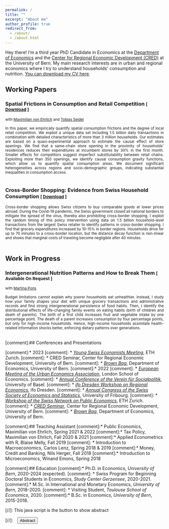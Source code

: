 ```yaml
---
permalink: /
title: ""
excerpt: "About me"
author_profile: true
redirect_from: 
  - /about/
  - /about.html
---
```


Hey there! I’m a third year PhD Candidate in Economics at the <a href="https://www.vwi.unibe.ch/index_eng.html">Department of Economics</a> and the <a href="https://www.cred.unibe.ch/index_eng.html">Center for Regional Economic Development (CRED)</a>  at the University of Bern. My main research interests are in urban and regional economics where I try to understand households' consumption and nutrition. <a href="https://frederickluser.github.io/files/cv_frederic_kluser.pdf" download>You can download my CV here</a>.


## Working Papers

### Spatial Frictions in Consumption and Retail Competition <small>[ <a href="https://www.cred.unibe.ch/unibe/portal/fak_wiso/wiso_kzen/cred/content/e54587/e57624/e57629/e1261154/Spatial_Consumption_Frictions_ger.pdf" download>Download</a> ]</small>
<small>with <a href="https://maxvehrlich.ch/">Maximilian von Ehrlich</a> and <a href="https://sites.google.com/site/tobiasseideluni/home-1">Tobias Seidel</a></small>
<div style="height:  auto; width: auto;text-align: justify; line-height: 1.2" ><small>
  In this paper, we empirically quantify spatial consumption frictions and the degree of local retail competition. We exploit a unique data set including 1.5 billion daily transactions in combination with detailed characteristics of more than 3 million households. Our estimates are based on a quasi-experimental approach to estimate the causal effect of store openings. 
  We find that a same-chain store opening in the proximity of households' residences reduces their expenditures at incumbent stores by 30% in the first month. Smaller effects for competitors suggest imperfect substitutability between retail chains. Exploiting more than 350 openings, we identify causal consumption gravity functions, which allow us to quantify spatial consumption areas. We document significant heterogeneities across regions and socio-demographic groups, indicating substantial inequalities in consumption access.
</small><br><br/>
</div>

### Cross-Border Shopping: Evidence from Swiss Household Consumption <small>[ <a href="/files/CRED_RP42.pdf" download>Download</a> ]</small>
<div style="height:  auto; width: auto;text-align: justify; line-height: 1.2" ><small>
Cross-border shopping allows Swiss citizens to buy comparable goods at lower prices abroad.
During the Covid-19 pandemic, the Swiss government closed all national borders to mitigate the spread of the virus, thereby also prohibiting cross-border shopping. I exploit the random timing of this policy intervention using data on 1.5 billion household-level transactions from the largest Swiss retailer to identify patterns in cross-border shopping. 
I find that grocery expenditures increased by 10-15% in border regions. Households drive for up to 70 minutes to a cross-border location, but the distance decay function is non-linear and shows that marginal costs of traveling become negligible after 40 minutes.
</small><br><br/>
</div>

## Work in Progress

### Intergenerational Nutrition Patterns and How to Break Them <small>[ Available On Request ]</small>
<small>with <a href="https://martinapons.github.io/">Martina Pons</a></small>
<div style="height:  auto; width: auto;text-align: justify; line-height: 1.2" ><small>
Budget limitations cannot explain why poorer households eat unhealthier. 
Instead, I study how your family shapes your diet with unique grocery transactions and administrative records and find strong intergenerational persistence of food habits.
Then, I identify the distributional effects of life-changing family events on eating habits (birth of children and death of parents). 
The birth of a first child increases fruit and vegetable intake by one percentage point. 
The death of a parent increases consumption by four percentage points, but only for high-income households. 
Hence, high-income households assimilate health-related information shocks better, enforcing dietary patterns over generations.
</small><br><br/>
</div>




[comment]:## Conferences and Presentations

[comment]:* 2023
[comment]:     * *<a href="https://www.sgvs.ch/conferences/ysem2023">Young Swiss Economists Meeting</a>*, ETH Zurich.
[comment]:     * CRED Seminar, Center for Regional Economic Development, University of Bern. 
[comment]:    * *<a href="https://www.cred.unibe.ch/research/events/seminars/index_eng.html">Brown Bag</a>*, Department of Economics, University of Bern.
[comment]:* 2022
[comment]:     * *<a href="https://urbaneconomics.org/meetings/emuea2022/program.html">European Meeting of the Urban Economics Association</a>*, London School of Economics.
[comment]:     * *<a href="https://www.socialpolitik.de/de/termin/jahrestagung-2022">Annual Conference of the Verein für Socialpolitik</a>*, University of Basel.
[comment]:     * *<a href="https://www.ifo.de/en/event/2022-09-08/12th-ifo-dresden-workshop-regional-economics">ifo Dresden Workshop on Regional Economics</a>*, ifo Dresden.
[comment]:     * *<a href="https://www.sgvs.ch/conferences/sses2022">Annual Congress of the Swiss Society of Economics and Statistics</a>*, University of Fribourg.
[comment]:     * *<a href="https://kof.ethz.ch/en/news-and-events/event-calendar-page/swiss-network-on-public-economics--snope--call-for-papers.html">Workshop of the Swiss Network on Public Economics</a>*, ETH Zurich. 
[comment]:     * *<a href="https://www.cred.unibe.ch/unibe/portal/fak_wiso/wiso_kzen/cred/content/e54603/e274780/e918207/e1176032/ProgrammCREDSeminarFS2022_ger.pdf">CRED Seminar</a>*, Center for Regional Economic Development, University of Bern. 
[comment]:     * *<a href="https://www.cred.unibe.ch/research/events/seminars/index_eng.html">Brown Bag</a>*, Department of Economics, University of Bern.


[comment]:## Teaching Assistant
[comment]:* Public Economics, Maximilian von Ehrlich, Spring 2021 & 2022
[comment]:* Tax Policy, Maximilian von Ehrlich, Fall 2020 & 2021
[comment]:* Applied Econometrics with R, Blaise Melly, Fall 2019
[comment]: * Introduction to Macroeconomics, Carlos Lenz, Spring 2018 & 2019
[comment]:* Money, Credit and Banking, Nils Herger, Fall 2018
[comment]:* Introduction to Microeconomics, Winand Emons, Spring 2018

[comment]:## Education
[comment]:* Ph.D. in Economics, *University of Bern*, 2020-2024 (expected).
[comment]:  * Swiss Program for Beginning Doctoral Students in Economics, *Study Center Gerzensee*, 2020-2021.
[comment]:* M.Sc. in International and Monetary Economics, *University of Bern*, 2018-2020.
[comment]:  * Visiting Student, *Toulouse School of Economics*, 2020.
[comment]:* B.Sc. in Economics, *University of Bern*, 2015-2018.


[//]: This java script is the button to show abstract
<script>
 function visib(id) {
  var x = document.getElementById(id);
  if (x.style.display === "block") {
    x.style.display = "none";
  } else {
    x.style.display = "block";
  }
}
</script>

[//]:&emsp;<button onclick="visib('polariz')" class="btn btn--inverse btn--small">Abstract</button>



